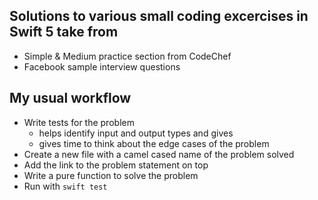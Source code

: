 ## Solutions to various small coding excercises in Swift 5 take from
* Simple & Medium practice section from CodeChef
* Facebook sample interview questions

## My usual workflow
* Write tests for the problem 
    - helps identify input and output types and gives
    - gives time to think about the edge cases of the problem
* Create a new file with a camel cased name of the problem solved
* Add the link to the problem statement on top
* Write a pure function to solve the problem
* Run with `swift test`
